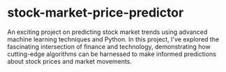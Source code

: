 # stock-market-price-predictor
An exciting project on predicting stock market trends using advanced machine learning techniques and Python. In this project, I've explored the fascinating intersection of finance and technology, demonstrating how cutting-edge algorithms can be harnessed to make informed predictions about stock prices and market movements.
